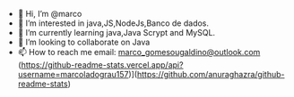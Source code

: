 - 👋 Hi, I’m @marco
- 👀 I’m interested in java,JS,NodeJs,Banco de dados.
- 🌱 I’m currently learning java,Java Scrypt and MySQL.
- 💞️ I’m looking to collaborate on Java
- 📫 How to reach me email: marco_gomesougaldino@outlook.com
(https://github-readme-stats.vercel.app/api?username=marcoladograu157)](https://github.com/anuraghazra/github-readme-stats)

